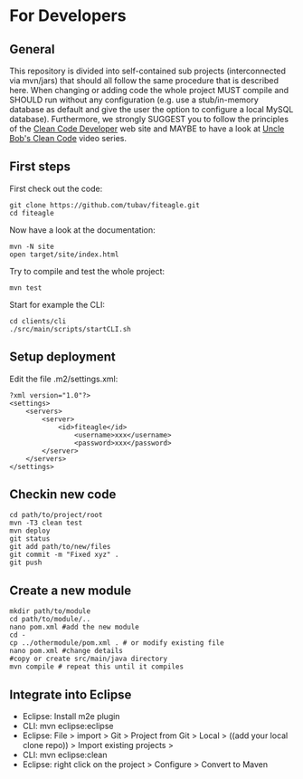 For Developers
==============

General
-------
This repository is divided into self-contained sub projects
(interconnected via mvn/jars) that should all follow the same procedure
that is described here. When changing or adding code the whole project
MUST compile and SHOULD run without any configuration (e.g. use a
stub/in-memory database as default and give the user the option to
configure a local MySQL database). Furthermore, we strongly SUGGEST you
to follow the principles of the [Clean Code
Developer](http://www.clean-code-developer.com) web site and MAYBE to
have a look at [Uncle Bob's Clean Code](http://www.cleancoders.com/)
video series.

First steps
-----------

First check out the code:

    git clone https://github.com/tubav/fiteagle.git
    cd fiteagle

Now have a look at the documentation:

    mvn -N site
    open target/site/index.html

Try to compile and test the whole project:

    mvn test

Start for example the CLI:

    cd clients/cli
    ./src/main/scripts/startCLI.sh
    
Setup deployment
-----------------

Edit the file .m2/settings.xml:

    ?xml version="1.0"?>
    <settings>
        <servers>
            <server>
                <id>fiteagle</id>
                    <username>xxx</username>
                    <password>xxx</password>
            </server>
        </servers>
    </settings>

Checkin new code
-----------------

    cd path/to/project/root
    mvn -T3 clean test
    mvn deploy
    git status
    git add path/to/new/files
    git commit -m "Fixed xyz" .
    git push

Create a new module
-------------------

    mkdir path/to/module
    cd path/to/module/..
    nano pom.xml #add the new module
    cd -
    cp ../othermodule/pom.xml . # or modify existing file
    nano pom.xml #change details
    #copy or create src/main/java directory
    mvn compile # repeat this until it compiles

Integrate into Eclipse
----------------------
 * Eclipse: Install m2e plugin
 * CLI: mvn eclipse:eclipse
 * Eclipse: File > import > Git > Project from Git > Local >
   ((add your local clone repo)) > Import existing projects > 
 * CLI: mvn eclipse:clean
 * Eclipse: right click on the project > Configure > Convert to Maven
